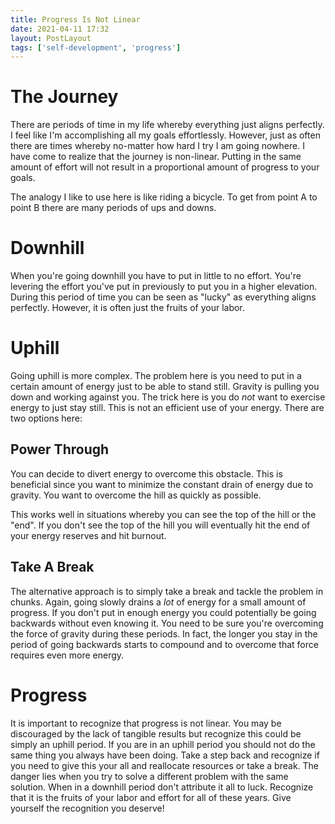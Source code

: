 ```yaml
---
title: Progress Is Not Linear
date: 2021-04-11 17:32
layout: PostLayout
tags: ['self-development', 'progress']
---
```


# The Journey

There are periods of time in my life whereby everything just aligns perfectly. I feel like I'm
accomplishing all my goals effortlessly. However, just as often there are times whereby no-matter
how hard I try I am going nowhere. I have come to realize that the journey is non-linear. Putting in
the same amount of effort will not result in a proportional amount of progress to your goals.

The analogy I like to use here is like riding a bicycle. To get from point A to point B there are
many periods of ups and downs.

# Downhill

When you're going downhill you have to put in little to no effort. You're levering the effort you've
put in previously to put you in a higher elevation. During this period of time you can be seen as
"lucky" as everything aligns perfectly. However, it is often just the fruits of your labor.

# Uphill

Going uphill is more complex. The problem here is you need to put in a certain amount of energy just
to be able to stand still. Gravity is pulling you down and working against you. The trick here is
you do *not* want to exercise energy to just stay still. This is not an efficient use of your
energy. There are two options here:

## Power Through

You can decide to divert energy to overcome this obstacle. This is beneficial since you want to
minimize the constant drain of energy due to gravity. You want to overcome the hill as quickly as
possible.

This works well in situations whereby you can see the top of the hill or the "end". If you don't see
the top of the hill you will eventually hit the end of your energy reserves and hit burnout.

## Take A Break

The alternative approach is to simply take a break and tackle the problem in chunks. Again, going
slowly drains a *lot* of energy for a small amount of progress. If you don't put in enough energy
you could potentially be going backwards without even knowing it. You need to be sure you're
overcoming the force of gravity during these periods. In fact, the longer you stay in the period of
going backwards starts to compound and to overcome that force requires even more energy.

# Progress

It is important to recognize that progress is not linear. You may be discouraged by the lack of
tangible results but recognize this could be simply an uphill period. If you are in an uphill period
you should not do the same thing you always have been doing. Take a step back and recognize if you
need to give this your all and reallocate resources or take a break. The danger lies when you try to
solve a different problem with the same solution. When in a downhill period don't attribute it all
to luck. Recognize that it is the fruits of your labor and effort for all of these years. Give
yourself the recognition you deserve!
